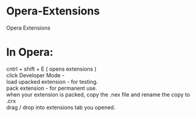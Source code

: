 # Opera-Extensions
Opera Extensions

# In Opera:
cntrl + shift + E ( opens extensions )<br>
click Developer Mode -<br>
load upacked extension - for testing.<br>
pack extension - for permanent use.<br>
when your extension is packed, copy the .nex file and rename the copy to .crx<br>
drag / drop into extensions tab you opened.<br>
